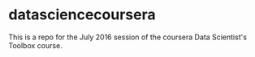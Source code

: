 # datasciencecoursera
This is a repo for the July 2016 session of the coursera Data Scientist's Toolbox course.

